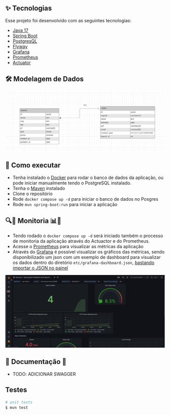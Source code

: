 ## ✨ Tecnologias

Esse projeto foi desenvolvido com as seguintes tecnologias:

- [Java 17](https://www.oracle.com/java/technologies/javase/jdk17-archive-downloads.html)
- [Spring Boot](https://start.spring.io/)
- [PostgresQL](https://www.postgresql.org/)
- [Flyway](https://flywaydb.org/)
- [Grafana](https://grafana.com/)
- [Prometheus](https://prometheus.io/)
- [Actuator](https://spring.io/guides/gs/actuator-service/)


## 🛠 Modelagem de Dados 

![image](./etc/diagrama.png)


## 🚀 Como executar

- Tenha instalado o [Docker](https://www.docker.com/) para rodar o banco de dados da aplicação, ou pode iniciar manualmente tendo o PostgreSQL instalado.
- Tenha o [Maven](https://dicasdejava.com.br/como-instalar-o-maven-no-windows/) instalado
- Clone o repositório
- Rode `docker compose up -d` para iniciar o banco de dados no Posgres
- Rode `mvn spring-boot:run` para iniciar a aplicação

## 🔍📐 Monitoria 📊🧐

- Tendo rodado o `docker compose up -d` será iniciado também o processo de monitoria da aplicação através do Actuactor e do Prometheus.
- Acesse o [Prometheus](http://localhost:9090/) para visualizar as métricas da aplicação
- Através do [Grafana](http://localhost:3000/) é possível visualizar os gráficos das métricas, sendo disponibilizado um json com um exemplo de dashboard para visualizar os dados dentro do diretório `etc/grafana-dashboard.json`, [bastando importar o JSON no painel](http://localhost:3000/dashboard/import)

![image](./etc/grafana.png)

## 📝 Documentação 📝

- TODO: ADICIONAR SWAGGER

## Testes

```bash
# unit tests
$ mvn test
```